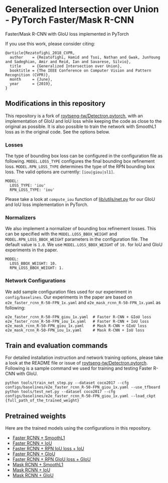 # Generalized Intersection over Union - PyTorch Faster/Mask R-CNN

Faster/Mask R-CNN with GIoU loss implemented in PyTorch

If you use this work, please consider citing:

```
@article{Rezatofighi_2018_CVPR,
  author    = {Rezatofighi, Hamid and Tsoi, Nathan and Gwak, JunYoung and Sadeghian, Amir and Reid, Ian and Savarese, Silvio},
  title     = {Generalized Intersection over Union},
  booktitle = {The IEEE Conference on Computer Vision and Pattern Recognition (CVPR)},
  month     = {June},
  year      = {2019},
}
```

## Modifications in this repository

This repository is a fork of [roytseng-tw/Detectron.pytorch](https://github.com/roytseng-tw/Detectron.pytorch), with an implementation of GIoU and IoU loss while keeping the code as close to the original as possible. It is also possible to train the network with SmoothL1 loss as in the original code. See the options below.

### Losses

The type of bounding box loss can be configured in the configuration file as following. `MODEL.LOSS_TYPE` configures the final bounding box refinement loss. `MODEL.RPN_LOSS_TYPE` determines the type of the RPN bounding box loss. The valid options are currently: `[iou|giou|sl1]`.

```
MODEL:
  LOSS_TYPE: 'iou'
  RPN_LOSS_TYPE: 'iou'
```

Please take a look at `compute_iou` function of [lib/utils/net.py](lib/utils/net.py) for our GIoU and IoU loss implementation in PyTorch.

### Normalizers

We also implement a normalizer of bounding box refinement losses. This can be specified with the `MODEL.LOSS_BBOX_WEIGHT` and `MODEL.RPN_LOSS_BBOX_WEIGHT` parameters in the configuration file. The default value is `1.0`. We use `MODEL.LOSS_BBOX_WEIGHT` of `10.` for IoU and GIoU experiments in the paper.

```
MODEL:
  LOSS_BBOX_WEIGHT: 10.
  RPN_LOSS_BBOX_WEIGHT: 1.
```

### Network Configurations

We add sample configuration files used for our experiment in `config/baselines`. Our experiments in the paper are based on `e2e_faster_rcnn_R-50-FPN_1x.yaml` and `e2e_mask_rcnn_R-50-FPN_1x.yaml` as following:

```
e2e_faster_rcnn_R-50-FPN_giou_1x.yaml  # Faster R-CNN + GIoU loss
e2e_faster_rcnn_R-50-FPN_iou_1x.yaml   # Faster R-CNN + IoU loss
e2e_mask_rcnn_R-50-FPN_giou_1x.yaml    # Mask R-CNN + GIoU loss
e2e_mask_rcnn_R-50-FPN_iou_1x.yaml     # Mask R-CNN + IoU loss
```

## Train and evaluation commands

For detailed installation instruction and network training options, please take a look at the README file or issue of [roytseng-tw/Detectron.pytorch](https://github.com/roytseng-tw/Detectron.pytorch). Following is a sample command we used for training and testing Faster R-CNN with GIoU.

```
python tools/train_net_step.py --dataset coco2017 --cfg configs/baselines/e2e_faster_rcnn_R-50-FPN_giou_1x.yaml --use_tfboard
python tools/test_net.py --dataset coco2017 --cfg configs/baselines/e2e_faster_rcnn_R-50-FPN_giou_1x.yaml --load_ckpt {full_path_of_the_trained_weight}
```

## Pretrained weights

Here are the trained models using the configurations in this repository.

 - [Faster RCNN + SmoothL1](https://giou.stanford.edu/rcnn_weights/faster_sl1.pth)
 - [Faster RCNN + IoU](https://giou.stanford.edu/rcnn_weights/faster_iou.pth)
 - [Faster RCNN + RPN IoU loss + IoU](https://giou.stanford.edu/rcnn_weights/faster_rpn_iou.pth)
 - [Faster RCNN + GIoU](https://giou.stanford.edu/rcnn_weights/faster_giou.pth)
 - [Faster RCNN + RPN GIoU loss + GIoU](https://giou.stanford.edu/rcnn_weights/faster_rpn_giou.pth)
 - [Mask RCNN + SmoothL1](https://giou.stanford.edu/rcnn_weights/mask_sl1.pth)
 - [Mask RCNN + IoU](https://giou.stanford.edu/rcnn_weights/mask_iou.pth)
 - [Mask RCNN + GIoU](https://giou.stanford.edu/rcnn_weights/mask_giou.pth)
